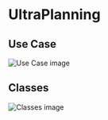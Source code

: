 # UltraPlanning
## Use Case
![Use Case image](http://www.plantuml.com/plantuml/proxy?cache=no&src=https://raw.githubusercontent.com/El-Sashok/UltraPlanning/uml/UseCase.iuml?token=APLQLRTWCS3HYSFYD3LDTFC73X7FQ)

## Classes
![Classes image](http://www.plantuml.com/plantuml/proxy?cache=no&src=https://raw.githubusercontent.com/El-Sashok/UltraPlanning/uml/ClassDiagram.iuml?token=APLQLRTU2FPHED6A3DCLX3273X7CE)
